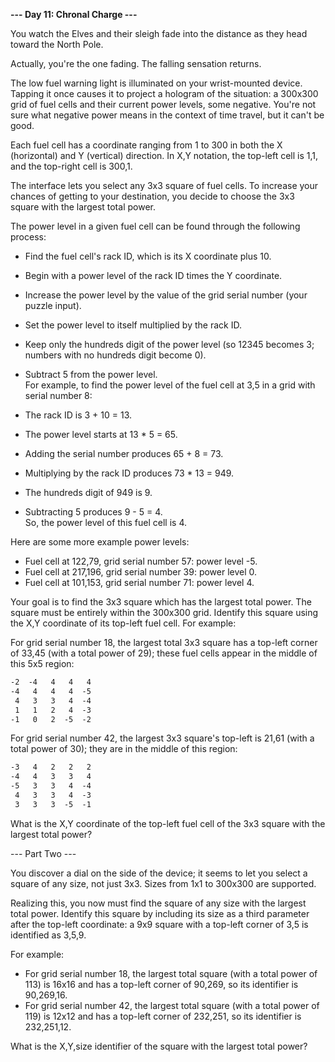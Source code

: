 __--- Day 11: Chronal Charge ---__  
  
You watch the Elves and their sleigh fade into the distance as they head toward the North Pole.  
  
Actually, you're the one fading. The falling sensation returns.  
  
The low fuel warning light is illuminated on your wrist-mounted device. Tapping it once causes it to project a hologram of the situation: a 300x300 grid of fuel cells and their current power levels, some negative. You're not sure what negative power means in the context of time travel, but it can't be good.  
  
Each fuel cell has a coordinate ranging from 1 to 300 in both the X (horizontal) and Y (vertical) direction. In X,Y notation, the top-left cell is 1,1, and the top-right cell is 300,1.  
  
The interface lets you select any 3x3 square of fuel cells. To increase your chances of getting to your destination, you decide to choose the 3x3 square with the largest total power.  
  
The power level in a given fuel cell can be found through the following process:  
  
- Find the fuel cell's rack ID, which is its X coordinate plus 10.  
- Begin with a power level of the rack ID times the Y coordinate.  
- Increase the power level by the value of the grid serial number (your puzzle input).  
- Set the power level to itself multiplied by the rack ID.  
- Keep only the hundreds digit of the power level (so 12345 becomes 3; numbers with no hundreds digit become 0).  
- Subtract 5 from the power level.  
For example, to find the power level of the fuel cell at 3,5 in a grid with serial number 8:  
  
- The rack ID is 3 + 10 = 13.  
- The power level starts at 13 * 5 = 65.  
- Adding the serial number produces 65 + 8 = 73.  
- Multiplying by the rack ID produces 73 * 13 = 949.  
- The hundreds digit of 949 is 9.  
- Subtracting 5 produces 9 - 5 = 4.  
So, the power level of this fuel cell is 4.  
  
Here are some more example power levels:  
  
- Fuel cell at  122,79, grid serial number 57: power level -5.  
- Fuel cell at 217,196, grid serial number 39: power level  0.  
- Fuel cell at 101,153, grid serial number 71: power level  4.  
  
Your goal is to find the 3x3 square which has the largest total power. The square must be entirely within the 300x300 grid. Identify this square using the X,Y coordinate of its top-left fuel cell. For example:  
  
For grid serial number 18, the largest total 3x3 square has a top-left corner of 33,45 (with a total power of 29); these fuel cells appear in the middle of this 5x5 region:  
  
```html
-2  -4   4   4   4  
-4   4   4   4  -5  
 4   3   3   4  -4  
 1   1   2   4  -3  
-1   0   2  -5  -2  
```
  
For grid serial number 42, the largest 3x3 square's top-left is 21,61 (with a total power of 30); they are in the middle of this region:  
  
```html
-3   4   2   2   2  
-4   4   3   3   4  
-5   3   3   4  -4  
 4   3   3   4  -3  
 3   3   3  -5  -1  
 ```
   
What is the X,Y coordinate of the top-left fuel cell of the 3x3 square with the largest total power?  
  
    
--- Part Two ---  
  
  
You discover a dial on the side of the device; it seems to let you select a square of any size, not just 3x3. Sizes from 1x1 to 300x300 are supported.  
  
Realizing this, you now must find the square of any size with the largest total power. Identify this square by including its size as a third parameter after the top-left coordinate: a 9x9 square with a top-left corner of 3,5 is identified as 3,5,9.  
  
For example:  
  
- For grid serial number 18, the largest total square (with a total power of 113) is 16x16 and has a top-left corner of 90,269, so its identifier is 90,269,16.  
- For grid serial number 42, the largest total square (with a total power of 119) is 12x12 and has a top-left corner of 232,251, so its identifier is 232,251,12.  
  
What is the X,Y,size identifier of the square with the largest total power?
